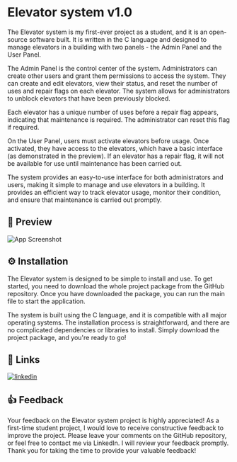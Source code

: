 
# Elevator system v1.0

The Elevator system is my first-ever project as a student, and it is an open-source software built. It is written in the C language and designed to manage elevators in a building with two panels - the Admin Panel and the User Panel.

The Admin Panel is the control center of the system. Administrators can create other users and grant them permissions to access the system. They can create and edit elevators, view their status, and reset the number of uses and repair flags on each elevator. The system allows for administrators to unblock elevators that have been previously blocked.

Each elevator has a unique number of uses before a repair flag appears, indicating that maintenance is required. The administrator can reset this flag if required.

On the User Panel, users must activate elevators before usage. Once activated, they have access to the elevators, which have a basic interface (as demonstrated in the preview). If an elevator has a repair flag, it will not be available for use until maintenance has been carried out.

The system provides an easy-to-use interface for both administrators and users, making it simple to manage and use elevators in a building. It provides an efficient way to track elevator usage, monitor their condition, and ensure that maintenance is carried out promptly.
## 👀 Preview

![App Screenshot](https://i.postimg.cc/brvrX2Hr/elevator-system-gif.gif)


## ⚙️ Installation

The Elevator system is designed to be simple to install and use. To get started, you need to download the whole project package from the GitHub repository. Once you have downloaded the package, you can run the main file to start the application.

The system is built using the C language, and it is compatible with all major operating systems. The installation process is straightforward, and there are no complicated dependencies or libraries to install. Simply download the project package, and you're ready to go!
## 🔗 Links
[![linkedin](https://img.shields.io/badge/linkedin-0A66C2?style=for-the-badge&logo=linkedin&logoColor=white)](https://www.linkedin.com/in/demir-halilbasic/)
## 👍 Feedback

Your feedback on the Elevator system project is highly appreciated! As a first-time student project, I would love to receive constructive feedback to improve the project. Please leave your comments on the GitHub repository, or feel free to contact me via LinkedIn. I will review your feedback promptly. Thank you for taking the time to provide your valuable feedback!
